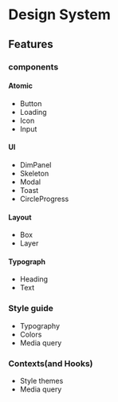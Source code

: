 # Design System

## Features
### components
#### Atomic
* Button
* Loading
* Icon
* Input

#### UI
* DimPanel
* Skeleton
* Modal
* Toast
* CircleProgress

#### Layout
* Box
* Layer

#### Typograph
* Heading
* Text

### Style guide
* Typography
* Colors
* Media query

### Contexts(and Hooks)
* Style themes
* Media query

